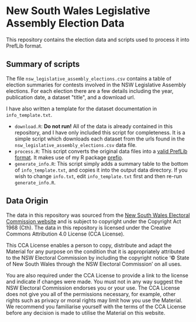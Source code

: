 # New South Wales Legislative Assembly Election Data

This repository contains the election data and scripts used to process it into PrefLib format.


## Summary of scripts

The file `nsw_legislative_assembly_elections.csv` contains a table of election summaries for contests involved in the NSW Legislative Assembly elections. For each election there are a few details including the year, publication date, a dataset "title", and a download url.

I have also written a template for the dataset documentation in `info_template.txt`.

* `download.R`: **Do not run!** All of the data is already contained in this repository, and I have only included this script for completeness. It is a simple script which downloads each dataset from the urls found in the `nsw_legislative_assembly_elections.csv` data file.
* `process.R`: This script converts the original data files into a [valid PrefLib format](https://www.preflib.org/format). It makes use of my R package [prefio](https://github.com/fleverest/prefio).
* `generate_info.R`: This script simply adds a summary table to the bottom of `info_template.txt`, and copies it into the output data directory. If you wish to change `info.txt`, edit `info_template.txt` first and then re-run `generate_info.R`.


## Data Origin

The data in this repository was sourced from the [New South Wales Electoral Commission website](https://pastvtr.elections.nsw.gov.au) and is subject to copyright under the Copyright Act 1968 (Cth). The data in this repository is licensed under the Creative Commons Attribution 4.0 License (CCA License).

This CCA License enables a person to copy, distribute and adapt the Material for any purpose on the condition that it is appropriately attributed to the NSW Electoral Commission by including the copyright notice ‘© State of New South Wales through the NSW Electoral Commission’ on all uses.

You are also required under the CCA License to provide a link to the license and indicate if changes were made. You must not in any way suggest the NSW Electoral Commission endorses you or your use. The CCA License does not give you all of the permissions necessary, for example, other rights such as privacy or moral rights may limit how you use the Material. We recommend you familiarise yourself with the terms of the CCA License before any decision is made to utilise the Material on this website.
